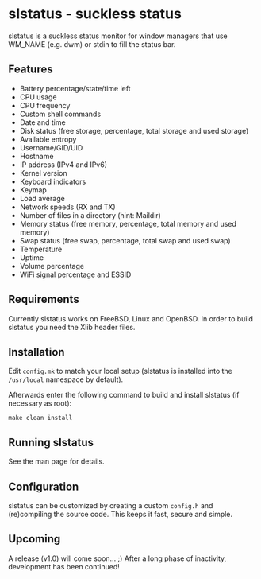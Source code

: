 # slstatus - suckless status
slstatus is a suckless status monitor for window managers that use WM_NAME
(e.g. dwm) or stdin to fill the status bar.

## Features
* Battery percentage/state/time left
* CPU usage
* CPU frequency
* Custom shell commands
* Date and time
* Disk status (free storage, percentage, total storage and used storage)
* Available entropy
* Username/GID/UID
* Hostname
* IP address (IPv4 and IPv6)
* Kernel version
* Keyboard indicators
* Keymap
* Load average
* Network speeds (RX and TX)
* Number of files in a directory (hint: Maildir)
* Memory status (free memory, percentage, total memory and used memory)
* Swap status (free swap, percentage, total swap and used swap)
* Temperature
* Uptime
* Volume percentage
* WiFi signal percentage and ESSID

## Requirements
Currently slstatus works on FreeBSD, Linux and OpenBSD.
In order to build slstatus you need the Xlib header files.

## Installation
Edit `config.mk` to match your local setup (slstatus is installed into the
`/usr/local` namespace by default).

Afterwards enter the following command to build and install slstatus (if
necessary as root):

    make clean install

## Running slstatus
See the man page for details.

## Configuration
slstatus can be customized by creating a custom `config.h` and (re)compiling the
source code. This keeps it fast, secure and simple.

## Upcoming
A release (v1.0) will come soon... ;)
After a long phase of inactivity, development has been continued!
